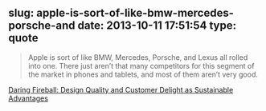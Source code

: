 slug: apple-is-sort-of-like-bmw-mercedes-porsche-and
date: 2013-10-11 17:51:54
type: quote
---

> Apple is sort of like BMW, Mercedes, Porsche, and Lexus all rolled into one. There just aren’t that many competitors for this segment of the market in phones and tablets, and most of them aren’t very good.

[Daring Fireball: Design Quality and Customer Delight as Sustainable Advantages](http://daringfireball.net/2013/10/design_quality_as_a_sustainable_advantage)
